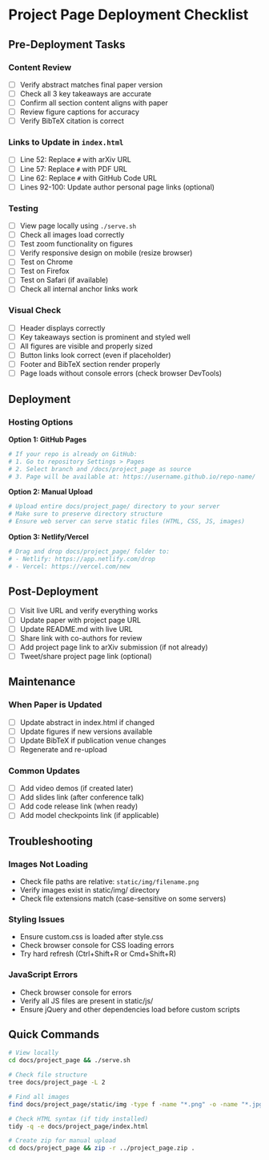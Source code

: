 # Project Page Deployment Checklist

## Pre-Deployment Tasks

### Content Review
- [ ] Verify abstract matches final paper version
- [ ] Check all 3 key takeaways are accurate
- [ ] Confirm all section content aligns with paper
- [ ] Review figure captions for accuracy
- [ ] Verify BibTeX citation is correct

### Links to Update in `index.html`
- [ ] Line 52: Replace `#` with arXiv URL
- [ ] Line 57: Replace `#` with PDF URL
- [ ] Line 62: Replace `#` with GitHub Code URL
- [ ] Lines 92-100: Update author personal page links (optional)

### Testing
- [ ] View page locally using `./serve.sh`
- [ ] Check all images load correctly
- [ ] Test zoom functionality on figures
- [ ] Verify responsive design on mobile (resize browser)
- [ ] Test on Chrome
- [ ] Test on Firefox
- [ ] Test on Safari (if available)
- [ ] Check all internal anchor links work

### Visual Check
- [ ] Header displays correctly
- [ ] Key takeaways section is prominent and styled well
- [ ] All figures are visible and properly sized
- [ ] Button links look correct (even if placeholder)
- [ ] Footer and BibTeX section render properly
- [ ] Page loads without console errors (check browser DevTools)

## Deployment

### Hosting Options

**Option 1: GitHub Pages**
```bash
# If your repo is already on GitHub:
# 1. Go to repository Settings > Pages
# 2. Select branch and /docs/project_page as source
# 3. Page will be available at: https://username.github.io/repo-name/
```

**Option 2: Manual Upload**
```bash
# Upload entire docs/project_page/ directory to your server
# Make sure to preserve directory structure
# Ensure web server can serve static files (HTML, CSS, JS, images)
```

**Option 3: Netlify/Vercel**
```bash
# Drag and drop docs/project_page/ folder to:
# - Netlify: https://app.netlify.com/drop
# - Vercel: https://vercel.com/new
```

## Post-Deployment

- [ ] Visit live URL and verify everything works
- [ ] Update paper with project page URL
- [ ] Update README.md with live URL
- [ ] Share link with co-authors for review
- [ ] Add project page link to arXiv submission (if not already)
- [ ] Tweet/share project page link (optional)

## Maintenance

### When Paper is Updated
- [ ] Update abstract in index.html if changed
- [ ] Update figures if new versions available
- [ ] Update BibTeX if publication venue changes
- [ ] Regenerate and re-upload

### Common Updates
- [ ] Add video demos (if created later)
- [ ] Add slides link (after conference talk)
- [ ] Add code release link (when ready)
- [ ] Add model checkpoints link (if applicable)

## Troubleshooting

### Images Not Loading
- Check file paths are relative: `static/img/filename.png`
- Verify images exist in static/img/ directory
- Check file extensions match (case-sensitive on some servers)

### Styling Issues
- Ensure custom.css is loaded after style.css
- Check browser console for CSS loading errors
- Try hard refresh (Ctrl+Shift+R or Cmd+Shift+R)

### JavaScript Errors
- Check browser console for errors
- Verify all JS files are present in static/js/
- Ensure jQuery and other dependencies load before custom scripts

## Quick Commands

```bash
# View locally
cd docs/project_page && ./serve.sh

# Check file structure
tree docs/project_page -L 2

# Find all images
find docs/project_page/static/img -type f -name "*.png" -o -name "*.jpg"

# Check HTML syntax (if tidy installed)
tidy -q -e docs/project_page/index.html

# Create zip for manual upload
cd docs/project_page && zip -r ../project_page.zip .
```